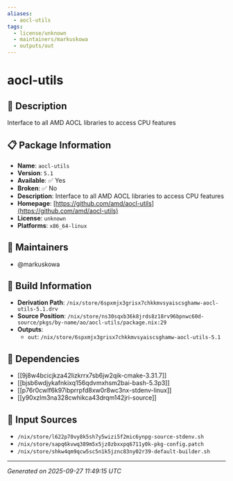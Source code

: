 ```yaml
---
aliases:
  - aocl-utils
tags:
  - license/unknown
  - maintainers/markuskowa
  - outputs/out
---
```


# aocl-utils

## 📝 Description

Interface to all AMD AOCL libraries to access CPU features

## 📋 Package Information

- **Name**: `aocl-utils`
- **Version**: `5.1`
- **Available**: ✅ Yes
- **Broken**: ✅ No
- **Description**: Interface to all AMD AOCL libraries to access CPU features
- **Homepage**: [https://github.com/amd/aocl-utils](https://github.com/amd/aocl-utils)
- **License**: `unknown`
- **Platforms**: `x86_64-linux`
## 👥 Maintainers

- @markuskowa


## 🔧 Build Information

- **Derivation Path**: `/nix/store/6spxmjx3grisx7chkkmvsyaiscsghamw-aocl-utils-5.1.drv`
- **Source Position**: `/nix/store/ns30sqxb36k8jrds8z18rv96bpnwc60d-source/pkgs/by-name/ao/aocl-utils/package.nix:29`
- **Outputs**:
  - `out`:  `/nix/store/6spxmjx3grisx7chkkmvsyaiscsghamw-aocl-utils-5.1`

## 🔗 Dependencies

- [[9j8w4bcicjkza42lizkrrx7sb6jw2qik-cmake-3.31.7]]
- [[bjsb6wdjykafnkixq156qdvmxhsm2bai-bash-5.3p3]]
- [[p76r0cwlf6k97ibprrpfd8xw0r8wc3nx-stdenv-linux]]
- [[y90xzlm3na328cwhikca43drqm142jri-source]]

## 📁 Input Sources

- `/nix/store/l622p70vy8k5sh7y5wizi5f2mic6ynpg-source-stdenv.sh`
- `/nix/store/sapq6kvwq389m5x5jz8zbxxpq6711y0k-pkg-config.patch`
- `/nix/store/shkw4qm9qcw5sc5n1k5jznc83ny02r39-default-builder.sh`

---
*Generated on 2025-09-27 11:49:15 UTC*

